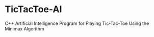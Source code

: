 # TicTacToe-AI
C++ Artificial Intelligence Program for Playing Tic-Tac-Toe Using the Minimax Algorithm
